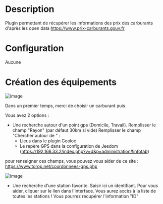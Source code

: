 Description 
===

Plugin permettant de récupérer les informations des prix des carburants d'après les open data https://www.prix-carburants.gouv.fr

Configuration
===
Aucune

Création des équipements
===
![image](https://raw.githubusercontent.com/floman321/prixcarburants/master/docs/fr_FR/Capture1.PNG?raw=true)

Dans un premier temps, merci de choisir un carburant puis

Vous avez 2 options : 
- Une recherche autour d'un point gps (Domicile, Travail).
Remplisser le champ "Rayon" (par défaut 30km si vide)
Remplisser le champ "Chercher autour de " : 
  - Lieus dans le plugin Geoloc
  - Le repère GPS dans la configuration de Jeedom
(https://192.168.33.2/index.php?v=d&p=administration#infotab)

pour renseigner ces champs, vous pouvez vous aider de ce site : https://www.torop.net/coordonnees-gps.php 

![image](https://github.com/floman321/prixcarburants/blob/master/docs/fr_FR/Capture2.PNG?raw=true)


- Une recherche d'une station favorite.
Saisir ici un identifiant.
Pour vous aider, cliquer sur le lien dans l'interface.
Vous aurez accès à la liste de toutes les stations ! Vous pourrez récupérer l'information "ID"

